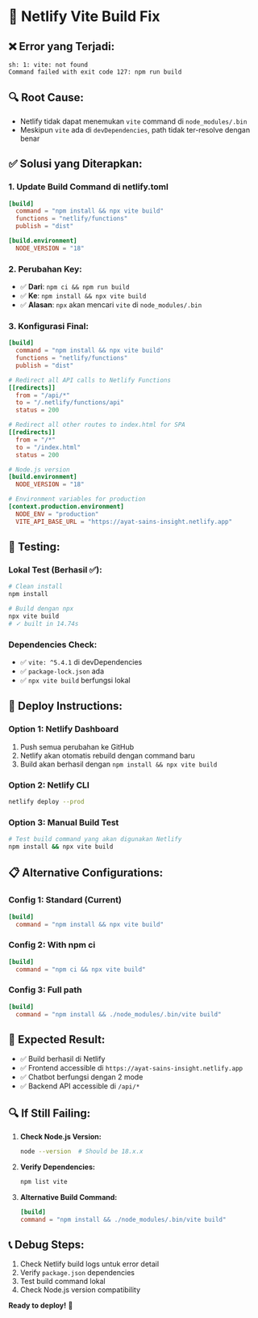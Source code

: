 # 🔧 Netlify Vite Build Fix

## ❌ **Error yang Terjadi:**
```
sh: 1: vite: not found
Command failed with exit code 127: npm run build
```

## 🔍 **Root Cause:**
- Netlify tidak dapat menemukan `vite` command di `node_modules/.bin`
- Meskipun `vite` ada di `devDependencies`, path tidak ter-resolve dengan benar

## ✅ **Solusi yang Diterapkan:**

### 1. **Update Build Command di netlify.toml**
```toml
[build]
  command = "npm install && npx vite build"
  functions = "netlify/functions"
  publish = "dist"

[build.environment]
  NODE_VERSION = "18"
```

### 2. **Perubahan Key:**
- ✅ **Dari**: `npm ci && npm run build`
- ✅ **Ke**: `npm install && npx vite build`
- ✅ **Alasan**: `npx` akan mencari `vite` di `node_modules/.bin`

### 3. **Konfigurasi Final:**
```toml
[build]
  command = "npm install && npx vite build"
  functions = "netlify/functions"
  publish = "dist"

# Redirect all API calls to Netlify Functions
[[redirects]]
  from = "/api/*"
  to = "/.netlify/functions/api"
  status = 200

# Redirect all other routes to index.html for SPA
[[redirects]]
  from = "/*"
  to = "/index.html"
  status = 200

# Node.js version
[build.environment]
  NODE_VERSION = "18"

# Environment variables for production
[context.production.environment]
  NODE_ENV = "production"
  VITE_API_BASE_URL = "https://ayat-sains-insight.netlify.app"
```

## 🧪 **Testing:**

### **Lokal Test (Berhasil ✅):**
```bash
# Clean install
npm install

# Build dengan npx
npx vite build
# ✓ built in 14.74s
```

### **Dependencies Check:**
- ✅ `vite: ^5.4.1` di devDependencies
- ✅ `package-lock.json` ada
- ✅ `npx vite build` berfungsi lokal

## 🚀 **Deploy Instructions:**

### **Option 1: Netlify Dashboard**
1. Push semua perubahan ke GitHub
2. Netlify akan otomatis rebuild dengan command baru
3. Build akan berhasil dengan `npm install && npx vite build`

### **Option 2: Netlify CLI**
```bash
netlify deploy --prod
```

### **Option 3: Manual Build Test**
```bash
# Test build command yang akan digunakan Netlify
npm install && npx vite build
```

## 📋 **Alternative Configurations:**

### **Config 1: Standard (Current)**
```toml
[build]
  command = "npm install && npx vite build"
```

### **Config 2: With npm ci**
```toml
[build]
  command = "npm ci && npx vite build"
```

### **Config 3: Full path**
```toml
[build]
  command = "npm install && ./node_modules/.bin/vite build"
```

## 🎯 **Expected Result:**
- ✅ Build berhasil di Netlify
- ✅ Frontend accessible di `https://ayat-sains-insight.netlify.app`
- ✅ Chatbot berfungsi dengan 2 mode
- ✅ Backend API accessible di `/api/*`

## 🔍 **If Still Failing:**

1. **Check Node.js Version:**
   ```bash
   node --version  # Should be 18.x.x
   ```

2. **Verify Dependencies:**
   ```bash
   npm list vite
   ```

3. **Alternative Build Command:**
   ```toml
   [build]
   command = "npm install && ./node_modules/.bin/vite build"
   ```

## 📞 **Debug Steps:**
1. Check Netlify build logs untuk error detail
2. Verify `package.json` dependencies
3. Test build command lokal
4. Check Node.js version compatibility

**Ready to deploy!** 🚀
